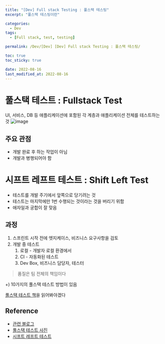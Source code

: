 ```yaml
---
title: "[Dev] Full stack Testing : 풀스택 테스팅"
excerpt: "풀스택 테스팅이란"

categories:
  - Dev
tags:
  - [Full stack, test, testing]

permalink: /Dev/[Dev] [Dev] Full stack Testing : 풀스택 테스팅/

toc: true
toc_sticky: true

date: 2022-08-16
last_modified_at: 2022-08-16
---
```


# 풀스택 테스트 : Fullstack Test
UI, 서비스, DB 등 애플리케이션에 포함된 각 계층과 애플리케이션 전체를 테스트하는 것
![image](https://github.com/choiiis/minimal-mistakes-choiiis-customized/assets/41178045/07722606-698f-4a01-a1cd-20deefb98f5c)

## 주요 관점
- 개발 완료 후 하는 작업이 아님
- 개발과 병행되어야 함

# 시프트 레프트 테스트 : Shift Left Test
- 테스트를 개발 주기에서 앞쪽으로 당기려는 것
- 테스트는 마지막에만 1번 수행되는 것이라는 것을 버리기 위함
- 애자일과 궁합이 잘 맞음

## 과정
1. 스프린트 시작 전에 엣지케이스, 비즈니스 요구사항을 검토
2. 개발 중 테스트
    1. 로컬 - 개발자 로컬 환경에서
    2. CI - 자동화된 테스트 
    3. Dev Box, 비즈니스 담당자, 테스터
> 품질은 팀 전체의 책임이다

+) 10가지의 풀스택 테스트 방법이 있음


[풀스택 테스트 책](https://www.yes24.com/Product/Goods/118840967)을 읽어봐야겠다

## Reference
- [관련 블로그](https://jake-seo-dev.tistory.com/569)
- [풀스택 테스트 사진](https://www.oreilly.com/library/view/full-stack-testing/9781098108120/ch01.html)
- [시프트 레프트 테스트](https://jake-seo-dev.tistory.com/555#Shift%--Left%--Testing%--%EC%-D%B-%EB%-E%--%-F)
